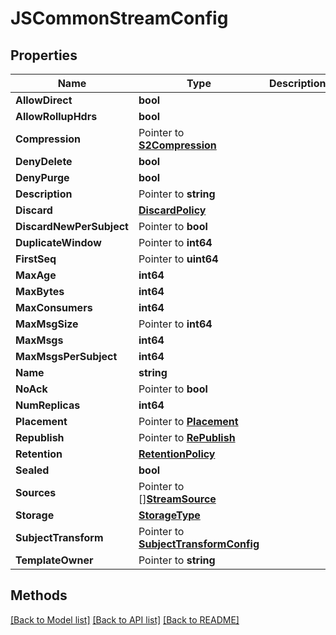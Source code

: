 # JSCommonStreamConfig

## Properties

Name | Type | Description | Notes
------------ | ------------- | ------------- | -------------
**AllowDirect** | **bool** |  | 
**AllowRollupHdrs** | **bool** |  | 
**Compression** | Pointer to [**S2Compression**](S2Compression.md) |  | [optional] 
**DenyDelete** | **bool** |  | 
**DenyPurge** | **bool** |  | 
**Description** | Pointer to **string** |  | [optional] 
**Discard** | [**DiscardPolicy**](DiscardPolicy.md) |  | 
**DiscardNewPerSubject** | Pointer to **bool** |  | [optional] 
**DuplicateWindow** | Pointer to **int64** |  | [optional] 
**FirstSeq** | Pointer to **uint64** |  | [optional] 
**MaxAge** | **int64** |  | 
**MaxBytes** | **int64** |  | 
**MaxConsumers** | **int64** |  | 
**MaxMsgSize** | Pointer to **int64** |  | [optional] 
**MaxMsgs** | **int64** |  | 
**MaxMsgsPerSubject** | **int64** |  | 
**Name** | **string** |  | 
**NoAck** | Pointer to **bool** |  | [optional] 
**NumReplicas** | **int64** |  | 
**Placement** | Pointer to [**Placement**](Placement.md) |  | [optional] 
**Republish** | Pointer to [**RePublish**](RePublish.md) |  | [optional] 
**Retention** | [**RetentionPolicy**](RetentionPolicy.md) |  | 
**Sealed** | **bool** |  | 
**Sources** | Pointer to [][**StreamSource**](StreamSource.md) |  | [optional] 
**Storage** | [**StorageType**](StorageType.md) |  | 
**SubjectTransform** | Pointer to [**SubjectTransformConfig**](SubjectTransformConfig.md) |  | [optional] 
**TemplateOwner** | Pointer to **string** |  | [optional] 

## Methods


[[Back to Model list]](../README.md#documentation-for-models) [[Back to API list]](../README.md#documentation-for-api-endpoints) [[Back to README]](../README.md)


